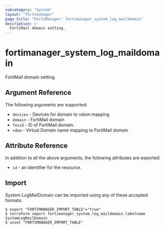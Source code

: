 ```yaml
---
subcategory: "System"
layout: "fortimanager"
page_title: "FortiManager: fortimanager_system_log_maildomain"
description: |-
  FortiMail domain setting.
---
```


# fortimanager_system_log_maildomain
FortiMail domain setting.

## Argument Reference


The following arguments are supported:


* `devices` - Devices for domain to vdom mapping
* `domain` - FortiMail domain
* `fosid` - ID of FortiMail domain.
* `vdom` - Virtual Domain name mapping to FortiMail domain


## Attribute Reference

In addition to all the above arguments, the following attributes are exported:
* `id` - an identifier for the resource.

## Import

System LogMailDomain can be imported using any of these accepted formats:
```
$ export "FORTIMANAGER_IMPORT_TABLE"="true"
$ terraform import fortimanager_system_log_maildomain.labelname SystemLogMailDomain
$ unset "FORTIMANAGER_IMPORT_TABLE"
```

